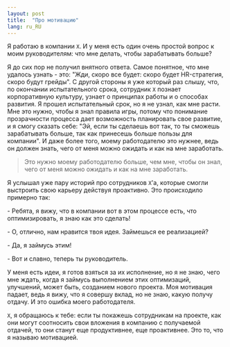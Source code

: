 ```yaml
---
layout: post
title:  "Про мотивацию"
lang: ru_RU
---
```


Я работаю в компании `X`. И у меня есть один 
очень простой вопрос к моим руководителям: что мне делать, 
чтобы зарабатывать больше?

<!--more-->

Я до сих пор не получил внятного ответа. Самое понятное, что 
мне удалось узнать - это: "Жди, скоро все будет: скоро будет 
HR-стратегия, скоро будут грейды". С другой стороны я уже который раз 
слышу, что, по окончании испытательного срока, сотрудник `X` 
познает корпоративную культуру, узнает о принципах работы и о
способах развития. Я прошел испытательный срок, но я не узнал, как мне 
расти. Мне это нужно, чтобы я знал правила игры, потому 
что понимание прозрачности процесса дает возможность планировать 
свое развитие, и я смогу сказать себе: "Эй, если ты сделаешь вот так,
то ты сможешь зарабатывать больше, так как принесешь больше пользы для 
компании". И даже более того, моему работодателю это нужнее, ведь он
должен знать, чего от меня можно ожидать и как на мне заработать.

> Это нужно моему работодателю больше, чем мне, чтобы он знал, чего от 
меня можно ожидать и как на мне заработать.

Я услышал уже пару историй про сотрудников `X`'а, которые смогли выстроить 
свою карьеру действуя проактивно. Это происходило примерно так:

\- Ребята, я вижу, что в компании вот в этом процессе есть, что 
оптимизировать, я знаю как это сделать!

\- О, отлично, нам нравится твоя идея. Займешься ее реализацией?

\- Да, я займусь этим!

\- Вот и славно, теперь ты руководитель.

У меня есть идеи, я готов взяться за их исполнение, но я не знаю, чего мне 
ждать, когда я займусь выполнением этих оптимизаций, улучшений, может 
быть, созданием нового проекта. Моя мотивация падает, ведь я вижу, что
я совершу вклад, но не знаю, какую получу отдачу. И это ошибка моего 
работодателя. 

`X`, я обращаюсь к тебе: если ты покажешь сотрудникам на проекте, как они 
могут соотносить свои вложения в компанию с получаемой отдачей, то они 
станут еще продуктивнее, еще проактивнее. Это то, что я называю мотивацией.
